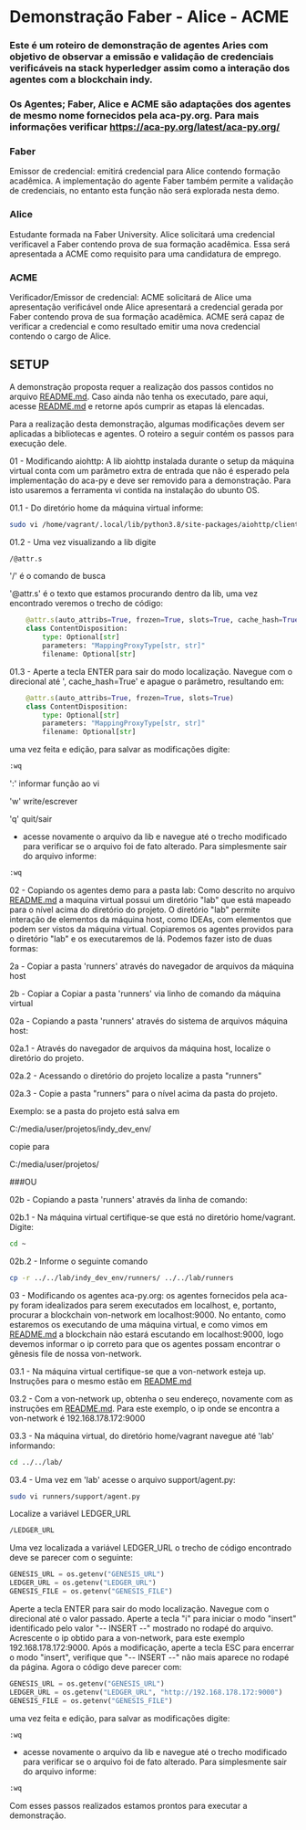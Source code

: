 # Demonstração Faber - Alice - ACME   

### Este é um roteiro de demonstração de agentes Aries com objetivo de observar a emissão e validação de credenciais verificáveis na stack hyperledger assim como a interação dos agentes com a blockchain indy.  
  

### Os Agentes; Faber, Alice e ACME são adaptações dos agentes de mesmo nome fornecidos pela aca-py.org. Para mais informações verificar https://aca-py.org/latest/aca-py.org/  
  

### Faber  

Emissor de credencial: emitirá credencial para Alice contendo formação acadêmica. A implementação do agente Faber também permite a validação de credenciais, no entanto esta função não será explorada nesta demo.  
  

### Alice  
Estudante formada na Faber University. Alice solicitará uma credencial verificavel a Faber contendo prova de sua formação acadêmica. Essa será apresentada a ACME como requisito para uma candidatura de emprego.  


### ACME  
Verificador/Emissor de credencial: ACME solicitará de Alice uma apresentação verificável onde Alice apresentará a credencial gerada por Faber contendo prova de sua formação acadêmica. ACME será capaz de verificar a credencial e como resultado emitir uma nova credencial contendo o cargo de Alice.  


## SETUP  


A demonstração proposta requer a realização dos passos contidos no arquivo [README.md](https://github.com/Heffel/indy_dev_env/blob/master/README.md). Caso ainda não tenha os executado, pare aqui, acesse [README.md](https://github.com/Heffel/indy_dev_env/blob/master/README.md) e retorne após cumprir as etapas lá elencadas.   

Para a realização desta demonstração, algumas modificações devem ser aplicadas a bibliotecas e agentes. O roteiro a seguir contém os passos para execução dele.  

01 - Modificando aiohttp: A lib aiohttp instalada durante o setup da máquina virtual conta com um parâmetro extra de entrada que não é esperado pela implementação do aca-py e deve ser removido para a demonstração. Para isto usaremos a ferramenta vi contida na instalação do ubunto OS.  

01.1 - Do diretório home da máquina virtual informe:  
```bash  
sudo vi /home/vagrant/.local/lib/python3.8/site-packages/aiohttp/client_reqrep.py  
```  

01.2 - Uma vez visualizando a lib digite  
```bash  
/@attr.s  
```  

'/' é o comando de busca  

'@attr.s' é o texto que estamos procurando dentro da lib, uma vez encontrado veremos o trecho de código:  

```python  
	@attr.s(auto_attribs=True, frozen=True, slots=True, cache_hash=True)  
	class ContentDisposition:  
    	type: Optional[str]  
    	parameters: "MappingProxyType[str, str]"  
    	filename: Optional[str]  
```  

01.3 - Aperte a tecla ENTER para sair do modo localização. Navegue com o direcional até ', cache_hash=True' e apague o parâmetro, resultando em:  

```python  
	@attr.s(auto_attribs=True, frozen=True, slots=True)  
	class ContentDisposition:  
    	type: Optional[str]  
    	parameters: "MappingProxyType[str, str]"  
    	filename: Optional[str]  
```  

uma vez feita e edição, para salvar as modificações digite:  
```bash  
:wq  
```  

':' informar função ao vi  

'w' write/escrever  

'q' quit/sair  

* acesse novamente o arquivo da lib e navegue até o trecho modificado para verificar se o arquivo foi de fato alterado. Para simplesmente sair do arquivo informe:  
```bash  
:wq  
```  

02 - Copiando os agentes demo para a pasta lab: Como descrito no arquivo [README.md](https://github.com/Heffel/indy_dev_env/blob/master/README.md) a maquina virtual possui um diretório "lab" que está mapeado para o nível acima do diretório do projeto. O diretório "lab" permite interação de elementos da máquina host, como IDEAs, com elementos que podem ser vistos da máquina virtual. Copiaremos os agentes providos para o diretório "lab" e os executaremos de lá. Podemos fazer isto de duas formas: 

2a - Copiar a pasta 'runners' através do navegador de arquivos da máquina host 

2b - Copiar a Copiar a pasta 'runners' via linho de comando da máquina virtual 

02a - Copiando a pasta 'runners' através do sistema de arquivos máquina host: 

02a.1 - Através do navegador de arquivos da máquina host, localize o diretório do projeto.  

02a.2 - Acessando o diretório do projeto localize a pasta "runners" 

02a.3 - Copie a pasta "runners" para o nível acima da pasta do projeto.  

Exemplo: se a pasta do projeto está salva em  

C:/media/user/projetos/indy_dev_env/ 

copie para 

C:/media/user/projetos/ 

###OU 

02b - Copiando a pasta 'runners' através da linha de comando: 

02b.1 - Na máquina virtual certifique-se que está no diretório home/vagrant. Digite: 

```bash  
cd ~ 
```  

02b.2 - Informe o seguinte comando 
```bash  
cp -r ../../lab/indy_dev_env/runners/ ../../lab/runners 
```  


03 - Modificando os agentes aca-py.org: os agentes fornecidos pela aca-py foram idealizados para serem executados em localhost, e, portanto, procurar a blockchain von-network em localhost:9000. No entanto, como estaremos os executando de uma máquina virtual, e como vimos em [README.md](https://github.com/Heffel/indy_dev_env/blob/master/README.md) a blockchain não estará escutando em localhost:9000, logo devemos informar o ip correto para que os agentes possam encontrar o gênesis file de nossa von-network. 

03.1 - Na máquina virtual certifique-se que a von-network esteja up. Instruções para o mesmo estão em [README.md](https://github.com/Heffel/indy_dev_env/blob/master/README.md) 


03.2 - Com a von-network up, obtenha o seu endereço, novamente com as instruções em [README.md](https://github.com/Heffel/indy_dev_env/blob/master/README.md). Para este exemplo, o ip onde se encontra a von-network é 192.168.178.172:9000 

03.3 - Na máquina virtual, do diretório home/vagrant navegue até 'lab' informando: 

```bash  
cd ../../lab/ 
```  

03.4 - Uma vez em 'lab' acesse o arquivo support/agent.py: 
```bash  
sudo vi runners/support/agent.py 
```  

Localize a variável LEDGER_URL 

```bash  
/LEDGER_URL 
```  

Uma vez localizada a variável LEDGER_URL o trecho de código encontrado deve se parecer com o seguinte: 

```python  
GENESIS_URL = os.getenv("GENESIS_URL") 
LEDGER_URL = os.getenv("LEDGER_URL") 
GENESIS_FILE = os.getenv("GENESIS_FILE")	 
```  

Aperte a tecla ENTER para sair do modo localização. Navegue com o direcional até o valor passado. Aperte a tecla "i" para iniciar o modo "insert" identificado pelo valor "-- INSERT --" mostrado no rodapé do arquivo. Acrescente o ip obtido para a von-network, para este exemplo 192.168.178.172:9000. Após a modificação, aperte a tecla ESC para encerrar o modo "insert", verifique que "-- INSERT --" não mais aparece no rodapé da página. Agora o código deve parecer com: 
```python  
GENESIS_URL = os.getenv("GENESIS_URL") 
LEDGER_URL = os.getenv("LEDGER_URL", "http://192.168.178.172:9000") 
GENESIS_FILE = os.getenv("GENESIS_FILE")	 
```  

uma vez feita e edição, para salvar as modificações digite:  

```bash  
:wq  
```  
* acesse novamente o arquivo da lib e navegue até o trecho modificado para verificar se o arquivo foi de fato alterado. Para simplesmente sair do arquivo informe:  
```bash  
:wq  
```  
Com esses passos realizados estamos prontos para executar a demonstração. 
